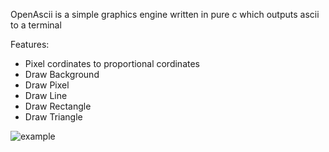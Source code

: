 OpenAscii is a simple graphics engine written in pure c which outputs ascii to a terminal

Features:
- Pixel cordinates to proportional cordinates
- Draw Background
- Draw Pixel
- Draw Line
- Draw Rectangle
- Draw Triangle

![example](https://user-images.githubusercontent.com/60180879/140050710-ef4ef89f-4708-4014-8540-a041375087da.png)
